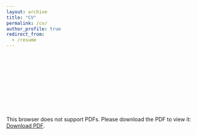 ```yaml
---
layout: archive
title: "CV"
permalink: /cv/
author_profile: true
redirect_from:
  - /resume
---
```


<object data="https://aakashg58.github.io/files/CV.pdf" type="application/pdf" width="700px" height="700px">
    <embed src="https://aakashg58.github.io/files/CV.pdf">
        <p>This browser does not support PDFs. Please download the PDF to view it: <a href="https://aakashg58.github.io/files/CV.pdf">Download PDF</a>.</p>
    </embed>
</object>
